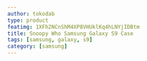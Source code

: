 ```yaml
---
author: tokodab
type: product
featimg: 1XFh2NCnShM4XP8VHUklKq4hLNYjIDBtm
title: Snoopy Who Samsung Galaxy S9 Case
tags: [samsung, galaxy, s9]
category: [samsung]
---
```


